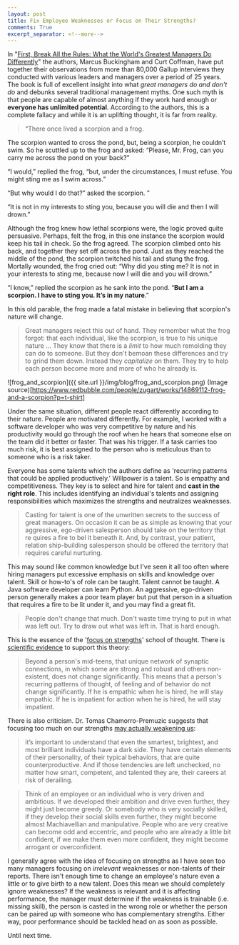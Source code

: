 ```yaml
---
layout: post
title: Fix Employee Weaknesses or Focus on Their Strengths?
comments: True
excerpt_separator: <!--more-->
---
```


In "[First, Break All the Rules: What the World's Greatest Managers Do Differently](https://www.amazon.com/First-Break-All-Rules-Differently/dp/1531865208)" the authors, Marcus Buckingham and Curt Coffman, have put together their observations from more than 80,000 Gallup interviews they conducted with various leaders and managers over a period of 25 years. The book is full of excellent insight into what *great managers do and don't do* and debunks several traditional management myths. One such myth is that people are capable of almost anything if they work hard enough or **everyone has unlimited potential**. According to the authors, this is a complete fallacy and while it is an uplifting thought, it is far from reality.

> “There once lived a scorpion and a frog.
>
The scorpion wanted to cross the pond, but, being a scorpion, he couldn’t swim. So he scuttled up to the frog and asked: “Please, Mr. Frog, can you carry me across the pond on your back?”
>
“I would,” replied the frog, “but, under the circumstances, I must refuse. You might sting me as I swim across.”
>
“But why would I do that?” asked the scorpion. ”
>
“It is not in my interests to sting you, because you will die and then I will drown.”
>
Although the frog knew how lethal scorpions were, the logic proved quite persuasive. Perhaps, felt the frog, in this one instance the scorpion would keep his tail in check. So the frog agreed. The scorpion climbed onto his back, and together they set off across the pond. Just as they reached the middle of the pond, the scorpion twitched his tail and stung the frog. Mortally wounded, the frog cried out: “Why did you sting me? It is not in your interests to sting me, because now I will die and you will drown.”
>
“I know,” replied the scorpion as he sank into the pond. “**But I am a scorpion. I have to sting you. It’s in my nature**.”

In this old parable, the frog made a fatal mistake in believing that scorpion's nature will change.

> Great managers reject this out of hand. They remember what the frog forgot: that each individual, like the scorpion, is true to his unique nature ... They know that there is a *limit* to how much remolding they can do to someone. But they don't bemoan these differences and try to grind them down. Instead they *capitalize* on them. They try to help each person become more and more of who he already is.

![frog_and_scorpion]({{ site.url }}/img/blog/frog_and_scorpion.png)
(Image source)[https://www.redbubble.com/people/zugart/works/14869112-frog-and-a-scorpion?p=t-shirt]

Under the same situation, different people react differently according to their nature. People are motivated differently. For example, I worked with a software developer who was very competitive by nature and his productivity would go through the roof when he hears that someone else on the team did it better or faster. That was his trigger. If a task carries too much risk, it is best assigned to the person who is meticulous than to someone who is a risk taker.

Everyone has some talents which the authors define as 'recurring patterns that could be applied productively.' Willpower is a talent. So is empathy and competitiveness. They key is to select and hire for talent and **cast in the right role**. This includes identifying an individual's talents and assigning responsibilities which maximizes the strengths and neutralizes weaknesses.

> Casting for talent is one of  the unwritten secrets to the success of
great managers. On occasion it can be as simple as knowing that your
aggressive, ego-driven salesperson should take on the territory that re
quires a fire to bel it beneath it. And, by contrast, your patient, relation
ship-building salesperson should be offered the territory that requires
careful nurturing.

This may sound like common knowledge but I've seen it all too often where hiring managers put excessive emphasis on skills and knowledge over talent. Skill or how-to's of role can be taught. Talent cannot be taught. A Java software developer can learn Python. An aggressive, ego-driven person generally makes a poor team player but put that person in a situation that requires a fire to be lit under it, and you may find a great fit.

> People don't change that much.
Don't waste time trying to put in what was left out.
Try to draw out what was left in.
That is hard enough.

This is the essence of the '[focus on strengths](http://www.strengthsfinder.com/home.aspx)' school of thought. There is [scientific evidence](http://www.gallup.com/businessjournal/442/four-disciplines-sustainable-growth.aspx) to support this theory:

> Beyond a person's mid-teens, that unique network of synaptic connections, in which some are strong and robust and others non-existent, does not change significantly. This means that a person's recurring patterns of thought, of feeling and of behavior do not change significantly. If he is empathic when he is hired, he will stay empathic. If he is impatient for action when he is hired, he will stay impatient.

There is also criticism. Dr. Tomas Chamorro-Premuzic suggests that focusing too much on our strengths [may actually weakening us](https://hbr.org/ideacast/2016/01/stop-focusing-on-your-strengths.html):

>  it’s important to understand that even the smartest, brightest, and most brilliant individuals have a dark side. They have certain elements of their personality, of their typical behaviors, that are quite counterproductive. And if those tendencies are left unchecked, no matter how smart, competent, and talented they are, their careers at risk of derailing.

> Think of an employee or an individual who is very driven and ambitious. If we developed their ambition and drive even further, they might just become greedy. Or somebody who is very socially skilled, if they develop their social skills even further, they might become almost Machiavellian and manipulative. People who are very creative can become odd and eccentric, and people who are already a little bit confident, if we make them even more confident, they might become arrogant or overconfident.

I generally agree with the idea of focusing on strengths as I have seen too many managers focusing on *irrelevant* weaknesses or non-talents of their reports. There isn't enough time to change an employee's nature even a little or to give birth to a new talent. Does this mean we should completely ignore weaknesses? If the weakness is relevant and it is affecting performance, the manager must determine if the weakness is trainable (i.e. missing skill), the person is casted in the wrong role or whether the person can be paired up with someone who has complementary strengths. Either way, poor performance should be tackled head on as soon as possible.

Until next time.
